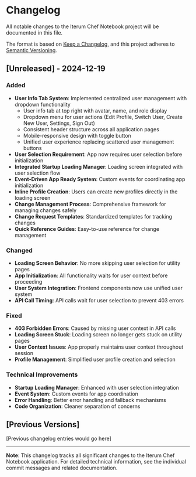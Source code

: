 # Changelog

All notable changes to the Iterum Chef Notebook project will be documented in this file.

The format is based on [Keep a Changelog](https://keepachangelog.com/en/1.0.0/),
and this project adheres to [Semantic Versioning](https://semver.org/spec/v2.0.0.html).

## [Unreleased] - 2024-12-19

### Added
- **User Info Tab System**: Implemented centralized user management with dropdown functionality
  - User info tab at top right with avatar, name, and role display
  - Dropdown menu for user actions (Edit Profile, Switch User, Create New User, Settings, Sign Out)
  - Consistent header structure across all application pages
  - Mobile-responsive design with toggle button
  - Unified user experience replacing scattered user management buttons
- **User Selection Requirement**: App now requires user selection before initialization
- **Integrated Startup Loading Manager**: Loading screen integrated with user selection flow
- **Event-Driven App Ready System**: Custom events for coordinating app initialization
- **Inline Profile Creation**: Users can create new profiles directly in the loading screen
- **Change Management Process**: Comprehensive framework for managing changes safely
- **Change Request Templates**: Standardized templates for tracking changes
- **Quick Reference Guides**: Easy-to-use reference for change management

### Changed
- **Loading Screen Behavior**: No more skipping user selection for utility pages
- **App Initialization**: All functionality waits for user context before proceeding
- **User System Integration**: Frontend components now use unified user system
- **API Call Timing**: API calls wait for user selection to prevent 403 errors

### Fixed
- **403 Forbidden Errors**: Caused by missing user context in API calls
- **Loading Screen Stuck**: Loading screen no longer gets stuck on utility pages
- **User Context Issues**: App properly maintains user context throughout session
- **Profile Management**: Simplified user profile creation and selection

### Technical Improvements
- **Startup Loading Manager**: Enhanced with user selection integration
- **Event System**: Custom events for app coordination
- **Error Handling**: Better error handling and fallback mechanisms
- **Code Organization**: Cleaner separation of concerns

## [Previous Versions]

[Previous changelog entries would go here]

---

**Note**: This changelog tracks all significant changes to the Iterum Chef Notebook application. For detailed technical information, see the individual commit messages and related documentation.
